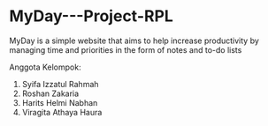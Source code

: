 # MyDay---Project-RPL

MyDay is a simple website that aims to help increase productivity by managing time and priorities in the form of notes and to-do lists

Anggota Kelompok:
1. Syifa Izzatul Rahmah
2. Roshan Zakaria
3. Harits Helmi Nabhan           
4. Viragita Athaya Haura
